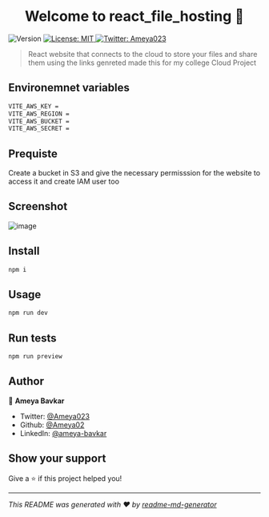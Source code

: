 <h1 align="center">Welcome to react_file_hosting 👋</h1>
<p>
  <img alt="Version" src="https://img.shields.io/badge/version-0.0.0-blue.svg?cacheSeconds=2592000" />
  <a href="#" target="_blank">
    <img alt="License: MIT" src="https://img.shields.io/badge/License-MIT-yellow.svg" />
  </a>
  <a href="https://twitter.com/Ameya023" target="_blank">
    <img alt="Twitter: Ameya023" src="https://img.shields.io/twitter/follow/Ameya023.svg?style=social" />
  </a>
</p>

> React website that connects to the cloud to store your files and share them using the links genreted made this for my college Cloud Project

## Environemnet variables
```sh
VITE_AWS_KEY = 
VITE_AWS_REGION = 
VITE_AWS_BUCKET = 
VITE_AWS_SECRET = 
```

## Prequiste
Create a bucket in S3 and give  the necessary permisssion for the website to access it and create IAM user too

## Screenshot
![image](https://user-images.githubusercontent.com/65841021/228133372-beb65bf2-6cf9-466d-a9b0-5188eeb2e496.png)

## Install

```sh
npm i
```

## Usage

```sh
npm run dev
```

## Run tests

```sh
npm run preview
```

## Author

👤 **Ameya Bavkar**

* Twitter: [@Ameya023](https://twitter.com/Ameya023)
* Github: [@Ameya02](https://github.com/Ameya02)
* LinkedIn: [@ameya-bavkar](https://linkedin.com/in/ameya-bavkar)

## Show your support

Give a ⭐️ if this project helped you!

***
_This README was generated with ❤️ by [readme-md-generator](https://github.com/kefranabg/readme-md-generator)_
